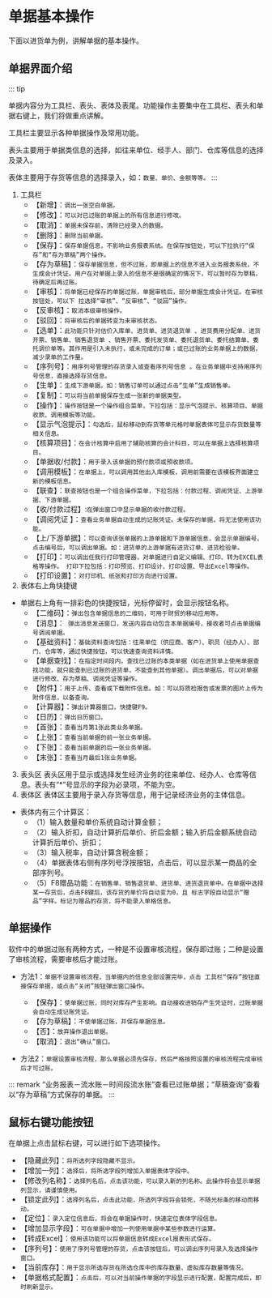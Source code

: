# 单据基本操作<Badge text="工贸T系列"> </Badge>

下面以进货单为例，讲解单据的基本操作。

## 单据界面介绍
::: tip

单据内容分为工具栏、表头、表体及表尾。功能操作主要集中在工具栏、表头和单据右键上，我们将做重点讲解。

工具栏主要显示各种单据操作及常用功能。

表头主要用于单据类信息的选择，如往来单位、经手人、部门、仓库等信息的选择及录入。

表体主要用于存货等信息的选择录入，如：`数量、单价、金额等等。`
:::
1. 工具栏
    - 【新增】：`调出一张空白单据。`
    - 【修改】：`可以对已过账的单据上的所有信息进行修改。`
    - 【取消】：`单据未保存前，清除已经录入的数据。`
    - 【删除】：`删除当前单据。`
    - 【保存】：`保存单据信息，不影响业务报表系统。在保存按钮处，可以下拉执行“保存”和“存为草稿”两个操作。`
    - 【存为草稿】：`保存单据信息，但不过账，即单据上的信息不进入业务报表系统，不生成会计凭证。用户在对单据上录入的信息不是很确定的情况下，可以暂时存为草稿，待确定后再过账。  `
    - 【审核】：`将单据已经保存的单据过账，单据审核后，部分单据生成会计凭证。在审核按钮处，可以下 拉选择“审核”、“反审核”、“驳回”操作。`
    - 【反审核】：`取消本级审核操作。`
    - 【驳回】：`将审核后的单据转变为未审核状态。`
    - 【选单】：`此功能只针对估价入库单、进货单、进货退货单 、进货费用分配单、进货开票、销售单、销售退货单 、销售开票、委托发货单、委托退货单、委托结算单、委托调价单等。其作用是引入未执行，或未完成的订单；或已过账的业务单据上的数据，减少录单的工作量。`
    - 【序列号】：`用序列号管理的存货录入或查看序列号信息 。在业务单据中支持用序列号信息，直接选择存货信息。`
    - 【生单】：`生成下游单据。如：销售订单可以通过点击“生单”生成销售单。`
    - 【复制】：`可以将当前单据保存生成一张新的单据类型。`
    - 【操作】：`操作按钮是一个操作组合菜单，下拉包括：显示气泡提示、核算项目、单据收款、调用模板等功能。`
    - 【显示气泡提示】：`勾选后，鼠标移动到存货等单元格时单据表体可显示存货数量等相关信息。`
    - 【核算项目】：`在会计核算中启用了辅助核算的会计科目，可以在单据上选择核算项目。`
    - 【单据收/付款】：`用于录入该单据的预付款项或预收款项。`
    - 【调用模板】：`在单据上，可以调用其他出入库模板，调用前需要在该模板界面建立新的模板信息。`
    - 【联查】：`联查按钮也是一个组合操作菜单，下拉包括：付款过程、调阅凭证、上游单据、下游单据。`
    - 【收/付款过程】:`在弹出窗口中显示单据的收付款过程。`
    - 【调阅凭证 】：`查看业务单据自动生成的记账凭证。未保存的单据，将无法使用该功能。`
    - 【上/下游单据】：`可以查询该张单据的上游单据和下游单据信息，会显示单据编号，点击编号后，可以调出单据。如：进货单的上游单据有进货订单、进货检验单。`
    - 【打印】：`可以调出任我行打印管理器，对单据进行自定义编辑、打印、转为EXCEL表格等操作。 打印下拉包括：打印预览、打印设计、打印设置、导出Excel等操作。`
    - 【打印设置】：`对打印机、纸张和打印方向进行设置。`
2. 表体右上角快捷键
- 单据右上角有一排彩色的快捷按钮，光标停留时，会显示按钮名称。
    - 【二维码】：`弹出包含单据信息的二维码，可用于财贸的移动应用等。`
    - 【消息】：` 弹出消息发送窗口，发送内容自动包含本单据编号，接收者可点击单据编号调阅单据。`
    - 【基础资料】：`基础资料查询包括：往来单位（供应商、客户）、职员（经办人）、部门、仓库等，通过快捷按钮，可以快速查询资料详情。`
    - 【单据查找】：`在指定时间段内，查找已过账的本类单据（如在进货单上使用单据查找功能，就只能查到已过账的进货单，不能查到其他单据）。调出单据后，可以对单据进行修改、存为草稿、调阅凭证等操作。`
    - 【附件】：`用于上传、查看或下载附件信息。如：可以将质检报告或发票的图片上传为附件信息，以备查询。`
    - 【计算器】：`弹出计算器窗口，快捷键F9。`
    - 【日历】：`弹出日历窗口。`
    - 【首张】：`查看当月第1张此类业务单据。`
    - 【上张】：`查看当前单据的前一张业务单据。`
    - 【下张】：`查看当前单据的后一张业务单据。`
    - 【末张】：`查看当月最后1张业务单据。`
3. 表头区
表头区用于显示或选择发生经济业务的往来单位、经办人、仓库等信息。表头有“*”号显示的字段为必录项，不能为空。
4. 表体区
表体区主要用于录入存货等信息，用于记录经济业务的主体信息。

- 表体内有三个计算区：
    - （1）输入数量和单价系统自动计算金额；
    - （2）输入折扣，自动计算折后单价、折后金额；输入折后金额系统自动计算折后单价、折扣；
    - （3）输入税率，自动计算含税金额；
    - （4）单据表体右侧有序列号浮按按钮，点击后，可以显示某一商品的全部序列号。
    - （5）F8赠品功能：`在销售单、销售退货单、进货单、进货退货单中。在单据中选择某一存货后，点击F8键后，该存货的单价将自动变为0，且 标志字段自动显示“赠品”字样。标记为赠品的存货，将不能录入单格信息。`

## 单据操作
软件中的单据过账有两种方式，一种是不设置审核流程，保存即过账；二种是设置了审核流程，需要审核后才能过账。
- 方法1：`单据不设置审核流程，当单据内的信息全部设置完毕，点击 工具栏“保存”按钮直接保存单据，或点击“关闭”按钮弹出窗口操作。`
    - 【保存】：`使单据过账，同时对库存产生影响。自动接收进销存产生凭证时，过账单据会自动生成记账凭证。`
    - 【存为草稿】：`不使单据过账，并保存单据信息。`
    - 【否】：`放弃操作退出单据。`
    - 【取消】：`退出“确认”窗口。`

- 方法2：`单据设置审核流程，那么单据必须先保存，然后严格按照设置的审核流程完成审核后才可过账。`

::: remark
“业务报表－流水账－时间段流水账”查看已过账单据；“草稿查询”查看以“存为草稿”方式保存的单据。
:::
## 鼠标右键功能按钮

在单据上点击鼠标右键，可以进行如下选项操作。

- 【隐藏此列】：`将所选列字段隐藏不显示。`
- 【增加一列】：`选择后，将所选字段列增加入单据表体字段中。`
- 【修改列名称】：`选择列名后，点击该功能，可以录入新的列名称。此操作将会显示单据列显示，请谨慎使用。`
- 【锁定此列】：`选择列名后，点击此功能，所选列字段将会锁死，不随光标条的移动而移动。`
- 【定位】：`录入定位信息后，将会在单据操作时，快速定位表体字段信息。`
- 【增加显示字段】：`可在单据中增加一列使用单据中某些参数进行运算。`
- 【转成Excel】：`使用该功能可以将单据信息转成Excel报表形式保存。`
- 【序列号】：`使用了序列号管理的存货，点击该按钮后，可以调出序列号录入及选择操作窗口。`
- 【当前库存】：`用于显示所选存货在所选仓库中的库存数量、虚拟库存数量等情况。`
- 【单据格式配置】：`点击后，可以对当前操作单据的字段显示进行配置，配置完成后，即时刷新显示。`

　